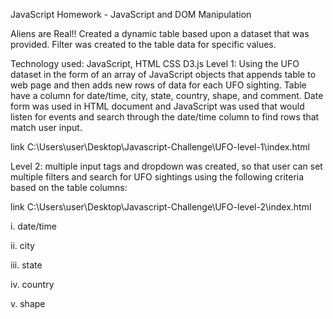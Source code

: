 JavaScript Homework - JavaScript and DOM Manipulation

Aliens are Real!!
Created a dynamic table based upon a dataset that was provided. Filter was created to the table data for specific values.

Technology used:
JavaScript,
HTML
CSS
D3.js
Level 1:
Using the UFO dataset in the form of an array of JavaScript objects that appends table to web page and then adds new rows of data for each UFO sighting. Table have a column for date/time, city, state, country, shape, and comment.
Date form was used in HTML document and JavaScript was used that would listen for events and search through the date/time column to find rows that match user input.

link C:\Users\user\Desktop\Javascript-Challenge\UFO-level-1\index.html

Level 2:
multiple input tags and dropdown was created, so that user can set multiple filters and search for UFO sightings using the following criteria based on the table columns:

link C:\Users\user\Desktop\Javascript-Challenge\UFO-level-2\index.html

i. date/time

ii. city

iii. state

iv. country

v. shape